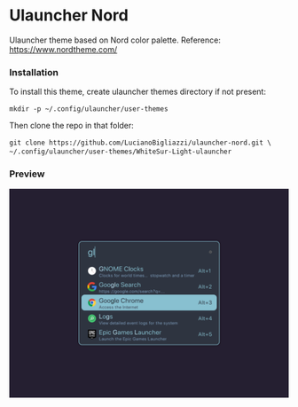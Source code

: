 # Ulauncher Nord

Ulauncher theme based on Nord color palette.
Reference: https://www.nordtheme.com/

### Installation

To install this theme, create ulauncher themes directory if not present:

```
mkdir -p ~/.config/ulauncher/user-themes
```

Then clone the repo in that folder:

```
git clone https://github.com/LucianoBigliazzi/ulauncher-nord.git \
~/.config/ulauncher/user-themes/WhiteSur-Light-ulauncher
```

### Preview

![Launcher preview](screenshot.png)
